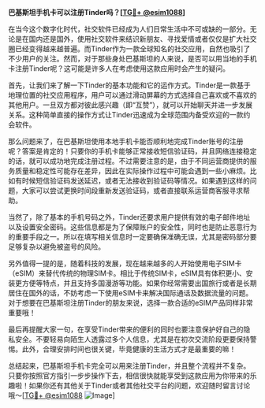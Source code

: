 **巴基斯坦手机卡可以注册Tinder吗？[[TG💪+ @esim1088](https://t.me/s/esim1088)]**

在当今这个数字化时代，社交软件已经成为人们日常生活中不可或缺的一部分。无论是在国内还是国外，使用社交软件来结识新朋友、寻找爱情或者仅仅是扩大社交圈已经变得越来越普遍。而Tinder作为一款全球知名的社交应用，自然也吸引了不少用户的关注。然而，对于那些身处巴基斯坦的人来说，是否可以用当地的手机卡注册Tinder呢？这可能是许多人在考虑使用这款应用时会产生的疑问。

首先，让我们来了解一下Tinder的基本功能和它的运作方式。Tinder是一款基于地理位置的社交应用程序，用户可以通过滑动屏幕的方式选择自己喜欢或不喜欢的其他用户。一旦双方都对彼此感兴趣（即“互赞”），就可以开始聊天并进一步发展关系。这种简单直接的操作方式让Tinder迅速成为全球范围内备受欢迎的一款约会软件。

那么问题来了，在巴基斯坦使用本地手机卡能否顺利地完成Tinder账号的注册呢？答案是肯定的！只要你的手机卡能够正常接收短信验证码，并且网络连接稳定的话，就可以成功地完成注册过程。不过需要注意的是，由于不同运营商提供的服务质量和稳定性可能存在差异，因此在实际操作过程中可能会遇到一些小麻烦。比如有时候短信验证码发送延迟，或者无法接收到验证码等情况。如果遇到这样的问题，大家可以尝试更换时间段重新发送验证码，或者直接联系运营商客服寻求帮助。

当然了，除了基本的手机号码之外，Tinder还要求用户提供有效的电子邮件地址以及设置安全密码。这些信息都是为了保障账户的安全性，同时也是防止恶意行为的重要手段之一。所以在填写相关信息时一定要确保准确无误，尤其是密码部分要足够复杂以避免被盗号的风险。

另外值得一提的是，随着科技的发展，现在越来越多的人开始使用电子SIM卡（eSIM）来替代传统的物理SIM卡。相比于传统SIM卡，eSIM具有体积更小、安装更方便等特点，并且支持多国漫游等功能。如果你经常需要出国旅行或者是长期居住在国外的话，不妨考虑一下使用eSIM卡来解决国际通话及数据流量的问题。对于想要在巴基斯坦注册Tinder的朋友来说，选择一款合适的eSIM产品同样非常重要哦！

最后再提醒大家一句，在享受Tinder带来的便利的同时也要注意保护好自己的隐私安全。不要轻易向陌生人透露过多个人信息，尤其是在初次交流阶段更要保持警惕。此外，合理安排时间也很关键，毕竟健康的生活方式才是最重要的嘛！

总结起来，巴基斯坦手机卡完全可以用来注册Tinder，并且整个流程并不复杂。只要你按照官方指引一步步操作下去，相信很快就能享受到这款应用为你带来的乐趣啦！如果你还有其他关于Tinder或者其他社交平台的问题，欢迎随时留言讨论哦～[[TG💪+ @esim1088](https://t.me/s/esim1088) ![Image](https://i.postimg.cc/4NQfJmqS/Snipaste-2025-05-13-00-14-12.png)]